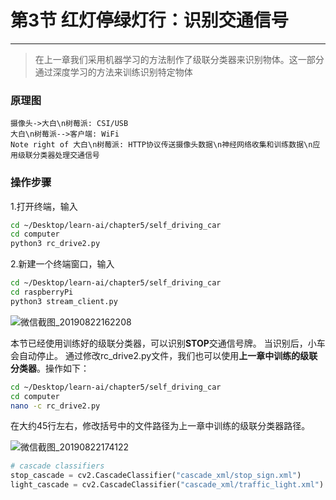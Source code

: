 # 第3节 红灯停绿灯行：识别交通信号

---

>在上一章我们采用机器学习的方法制作了级联分类器来识别物体。这一部分通过深度学习的方法来训练识别特定物体

### 原理图

```sequence
摄像头->大白\n树莓派: CSI/USB
大白\n树莓派-->客户端: WiFi
Note right of 大白\n树莓派: HTTP协议传送摄像头数据\n神经网络收集和训练数据\n应用级联分类器处理交通信号
```

### 操作步骤

1.打开终端，输入  

```bash
cd ~/Desktop/learn-ai/chapter5/self_driving_car
cd computer
python3 rc_drive2.py
```

2.新建一个终端窗口，输入  

```bash
cd ~/Desktop/learn-ai/chapter5/self_driving_car
cd raspberryPi
python3 stream_client.py
```

![微信截图_20190822162208](https://md.hass.live/%E5%BE%AE%E4%BF%A1%E6%88%AA%E5%9B%BE_20190822162208.png)

本节已经使用训练好的级联分类器，可以识别**STOP**交通信号牌。
当识别后，小车会自动停止。
通过修改rc_drive2.py文件，我们也可以使用**上一章中训练的级联分类器**。操作如下：

```bash
cd ~/Desktop/learn-ai/chapter5/self_driving_car
cd computer
nano -c rc_drive2.py
```

在大约45行左右，修改括号中的文件路径为上一章中训练的级联分类器路径。

![微信截图_20190822174122](https://md.hass.live/%E5%BE%AE%E4%BF%A1%E6%88%AA%E5%9B%BE_20190822174122.png)

```python
# cascade classifiers
stop_cascade = cv2.CascadeClassifier("cascade_xml/stop_sign.xml")
light_cascade = cv2.CascadeClassifier("cascade_xml/traffic_light.xml")
```

